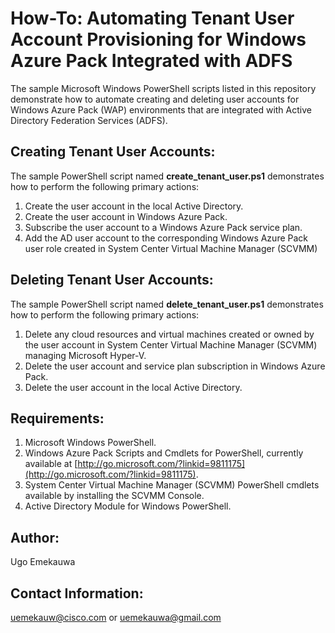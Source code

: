 # How-To: Automating Tenant User Account Provisioning for Windows Azure Pack Integrated with ADFS

The sample Microsoft Windows PowerShell scripts listed in this repository demonstrate how to automate creating and deleting user accounts for Windows Azure Pack (WAP) environments that are integrated with Active Directory Federation Services (ADFS).

## Creating Tenant User Accounts:
The sample PowerShell script named **create_tenant_user.ps1** demonstrates how to perform the following primary actions:
1. Create the user account in the local Active Directory.
2. Create the user account in Windows Azure Pack.
3. Subscribe the user account to a Windows Azure Pack service plan.
4. Add the AD user account to the corresponding Windows Azure Pack user role created in System Center Virtual Machine Manager (SCVMM)

## Deleting Tenant User Accounts:
The sample PowerShell script named **delete_tenant_user.ps1** demonstrates how to perform the following primary actions:
1. Delete any cloud resources and virtual machines created or owned by the user account in System Center Virtual Machine Manager (SCVMM) managing Microsoft Hyper-V.
2. Delete the user account and service plan subscription in Windows Azure Pack.
3. Delete the user account in the local Active Directory.

## Requirements:
1. Microsoft Windows PowerShell.
2. Windows Azure Pack Scripts and Cmdlets for PowerShell, currently available at [http://go.microsoft.com/?linkid=9811175](http://go.microsoft.com/?linkid=9811175).
3. System Center Virtual Machine Manager (SCVMM) PowerShell cmdlets available by installing the SCVMM Console.
4. Active Directory Module for Windows PowerShell.

## Author:
Ugo Emekauwa

## Contact Information:
uemekauw@cisco.com or uemekauwa@gmail.com
